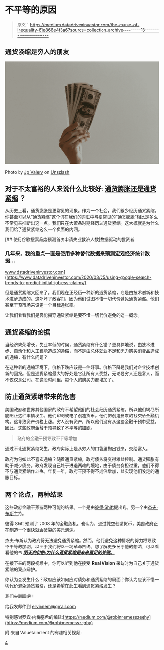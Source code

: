 # 不平等的原因

> 原文：<https://medium.datadriveninvestor.com/the-cause-of-inequality-61e866e4f8a6?source=collection_archive---------13----------------------->

## 通货紧缩是穷人的朋友

![](img/557d4f55826d136cc4b0c15383d0618f.png)

Photo by [Jp Valery](https://unsplash.com/@jpvalery?utm_source=medium&utm_medium=referral) on [Unsplash](https://unsplash.com?utm_source=medium&utm_medium=referral)

## 对于不太富裕的人来说什么比较好: [**通货膨胀**还是**通货紧缩**](https://www.investopedia.com/ask/answers/111414/what-difference-between-inflation-and-deflation.asp) ？

从历史上看，通货膨胀是更常见的现象。作为一个社会，我们很少经历通货紧缩。你甚至可以从“通货紧缩”这个词在我们的词汇中与更常见的“通货膨胀”相比是多么不常见来推断出这一点。我们只在大萧条时期经历过通货紧缩。这大概就是为什么我们给了通货紧缩这么一个负面的内涵。

[](https://www.datadriveninvestor.com/2020/03/25/using-google-search-trends-to-predict-initial-jobless-claims/) [## 使用谷歌搜索趋势预测首次申请失业救济人数|数据驱动的投资者

### 几年来，我的重点一直是使用多种替代数据来预测宏观经济统计数据…

www.datadriveninvestor.com](https://www.datadriveninvestor.com/2020/03/25/using-google-search-trends-to-predict-initial-jobless-claims/) 

但是通货紧缩又回来了。我们现在正经历一种新的通货紧缩，它是由技术创新和技术进步造成的。这吓坏了政客们，因为他们试图不惜一切代价避免通货紧缩。他们甚至干预市场来设定一个目标通胀率。

让我们看看我们是否能揭穿通货紧缩是要不惜一切代价避免的这一概念。

## 通货紧缩的论据

当经济繁荣增长，失业率低的时候，通货紧缩有什么错？更具体地说，由技术进步、自动化和人工智能造成的通缩，而不是由总体就业不足和无力购买消费品造成的通缩，有什么问题？

在这种新的通缩环境下，价格下跌应该是一件好事。价格下降是我们对企业技术创新的回报。但是通货紧缩最大的好处是它让所有人受益，无论是穷人还是富人，而不仅仅是公司。在这段时间里，每个人的购买力都增加了。

## 防止通货紧缩带来的危害

美国政府和世界其他国家的政府不希望他们的社会经历通货紧缩。所以他们竭尽所能阻止这种事情发生。他们印刷或电子创造货币。他们把创造出来的钱交给金融机构。这导致资产价格上涨。穷人没有资产，所以他们没有从这些金融干预中受益。因此，这些政府金融干预导致了不平等的加剧。

> 政府的金融干预导致不平等增加

通过不让通货紧缩发生，政府实际上是从穷人的口袋里掏出钱来，交给富人。

政府为何如此不喜欢通缩？随着通货紧缩，政府债务将变得难以控制。通货膨胀有助于减少债务。政府发现自己处于进退两难的境地，由于债务负担过重，他们不得不与通货紧缩作斗争。年复一年，政府干预不得不成倍增加，以实现他们设定的通胀目标。

## 两个论点，两种结果

这些政府金融干预有两种可能的结果。一个是由[彼得·Shift](https://en.wikipedia.org/wiki/Peter_Schiff)提出的。另一个由[杰夫·布斯](https://twitter.com/jeffbooth?lang=en)主持。

彼得 Shift 预测了 2008 年的金融危机。他认为，通过凭空创造货币，美国政府正在制造一个很快就会破裂的美元泡沫。

杰夫·布斯认为政府将无法避免通货紧缩。然而，他们避免这种情况的努力将导致不平等的加剧，以至于我们将以一场革命告终。想了解更多关于他的想法，可以看看他的书 [***明天的价格:为什么通货紧缩是未来富足的关键。***](https://amzn.to/3dL7DWa)

在接下来的两段视频中，你可以听到他在接受 **Real Vision** 采访时为自己关于通货紧缩的观点辩护。

你认为会发生什么？政府应该如何应对债务和通货紧缩的局面？你认为应该不惜一切代价避免通货紧缩，还是希望在此生看到通货紧缩发生？

我们来聊聊吧！

给我发邮件到 ervinnem@gmail.com

特别感谢罗宾·内梅塞希的编辑:[https://medium.com/@robinnemesszeghy](https://medium.com/@robinnemesszeghy)

附:来自 Valuetainment 的有趣相关视频:

[4](https://youtu.be/jsV_YXq-1x4)